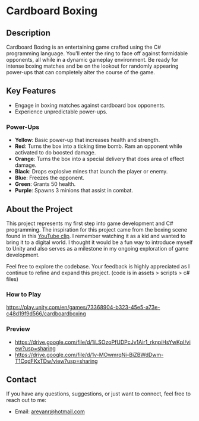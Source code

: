 # Cardboard Boxing

## Description

Cardboard Boxing is an entertaining game crafted using the C# programming language. You'll enter the ring to face off against formidable opponents, all while in a dynamic gameplay environment. Be ready for intense boxing matches and be on the lookout for randomly appearing power-ups that can completely alter the course of the game.

## Key Features

- Engage in boxing matches against cardboard box opponents.
- Experience unpredictable power-ups.

### Power-Ups

- **Yellow**: Basic power-up that increases health and strength.
- **Red**: Turns the box into a ticking time bomb. Ram an opponent while activated to do boosted damage.
- **Orange**: Turns the box into a special delivery that does area of effect damage.
- **Black**: Drops explosive mines that launch the player or enemy.
- **Blue**: Freezes the opponent.
- **Green**: Grants 50 health.
- **Purple**: Spawns 3 minions that assist in combat.


## About the Project

This project represents my first step into game development and C# programming. The inspiration for this project came from the boxing scene found in this [YouTube clip](https://www.youtube.com/watch?v=Y7rw9gqfZow&ab_channel=TheSpongeFanatic). I remember watching it as a kid and wanted to bring it to a digital world. I thought it would be a fun way to introduce myself to Unity and also serves as a milestone in my ongoing exploration of game development.


Feel free to explore the codebase. Your feedback is highly appreciated as I continue to refine and expand this project. 
(code is in assets > scripts > c# files)

### How to Play
https://play.unity.com/en/games/73368904-b323-45e5-a73e-c48d19f9d566/cardboardboxing

### Preview

- https://drive.google.com/file/d/1iLSOzoPfUDPcJv1Air1_rknpiHsYwKpI/view?usp=sharing
- https://drive.google.com/file/d/1v-MOwmrqNi-BiZBWdDwm-T1CqdFKxTDw/view?usp=sharing

## Contact

If you have any questions, suggestions, or just want to connect, feel free to reach out to me:

- Email: areyanr@hotmail.com
